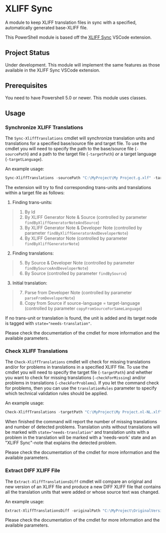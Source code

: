 # XLIFF Sync

A module to keep XLIFF translation files in sync with a specified, automatically generated base-XLIFF file.

This PowerShell module is based off the [XLIFF Sync](https://github.com/rvanbekkum/vsc-xliff-sync) VSCode extension.

## Project Status

Under development.
This module will implement the same features as those available in the XLIFF Sync VSCode extension.

## Prerequisites

You need to have Powershell 5.0 or newer. This module uses classes.

## Usage

### Synchronize XLIFF Translations

The `Sync-XliffTranslations` cmdlet will synchronize translation units and translations for a specified base/source file and target file.
To use the cmdlet you will need to specify the path to the base/source file (`-sourcePath`) and a path to the target file (`-targetPath`) _or_ a target language (`-targetLanguage`).

An example usage:

```powershell
Sync-XliffTranslations -sourcePath "C:\MyProject\My Project.g.xlf" -targetPath "C:\MyProject\My Project.nl-NL.xlf" -findByXliffGeneratorNoteAndSource -findByXliffGeneratorAndDeveloperNote -findByXliffGeneratorNote
```

The extension will try to find corresponding trans-units and translations within a target file as follows:

1. Finding trans-units:
> 1. By Id
> 2. By XLIFF Generator Note & Source (controlled by parameter `findByXliffGeneratorNoteAndSource`)
> 3. By XLIFF Generator Note & Developer Note (controlled by parameter `findByXliffGeneratorAndDeveloperNote`)
> 4. By XLIFF Generator Note (controlled by parameter `findByXliffGeneratorNote`)

2. Finding translations:
> 5. By Source & Developer Note (controlled by parameter `findBySourceAndDeveloperNote`)
> 6. By Source (controlled by parameter `findBySource`)

3. Initial translation:
> 7. Parse from Developer Note (controlled by parameter `parseFromDeveloperNote`)
> 8. Copy from Source if source-language = target-language (controlled by parameter `copyFromSourceForSameLanguage`)

If no trans-unit or translation is found, the unit is added and its target node is tagged with `state="needs-translation"`.

Please check the documentation of the cmdlet for more information and the available parameters.

### Check XLIFF Translations

The `Check-XliffTranslations` cmdlet will check for missing translations and/or for problems in translations in a specified XLIFF file.
To use the cmdlet you will need to specify the target file (`-targetPath`) and whether you want to check for missing translations (`-checkForMissing`) and/or problems in translations (`-checkForProblems`).
If you let the command check for problems, then you can use the `translationRules` parameter to specify which technical validation rules should be applied.

An example usage:

```powershell
Check-XliffTranslations -targetPath "C:\MyProject\My Project.nl-NL.xlf" -checkForMissing -Verbose
```

When finished the command will report the number of missing translations and number of detected problems.
Translation units without translations will be marked with `state="needs-translation"` and translation units with a problem in the translation will be marked with a 'needs-work' state and an "XLIFF Sync"-note that explains the detected problem.

Please check the documentation of the cmdlet for more information and the available parameters.

### Extract DIFF XLIFF File

The `Extract-XliffTranslationsDiff` cmdlet will compare an original and new version of an XLIFF file and produce a new DIFF XLIFF file that contains all the translation units that were added or whose source text was changed.

An example usage:

```powershell
Extract-XliffTranslationsDiff -originalPath "C:\MyProject\OriginalVersion.xlf" -newPath "C:\MyProject\NewVersion.xlf" -diffPath "C:\MyProject\Diff.xlf" -reportProgress
```

Please check the documentation of the cmdlet for more information and the available parameters.
